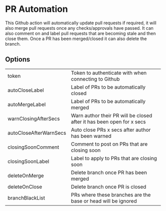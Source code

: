 # PR Automation

This Github action will automatically update pull requests if required, it will also merge pull requests once any checks/approvals have passed. It can also comment on and label pull requests that are becoming stale and then close them. Once a PR has been merged/closed it can also delete the branch.

## Options

|                        |                                                                       |
|------------------------|-----------------------------------------------------------------------|
| token                  | Token to authenticate with when connecting to Github                  |
| autoCloseLabel         | Label of PRs to be automatically closed                               |
| autoMergeLabel         | Label of PRs to be automatically merged                               |
| warnClosingAfterSecs   | Warn author their PR will be closed after it has been open for x secs |
| autoCloseAfterWarnSecs | Auto close PRs x secs after author has been warned                    |
| closingSoonComment     | Comment to post on PRs that are closing soon                          |
| closingSoonLabel       | Label to apply to PRs that are closing soon                           |
| deleteOnMerge          | Delete branch once PR has been merged                                 |
| deleteOnClose          | Delete branch once PR is closed                                       |
| branchBlackList        | PRs where these branches are the base or head will be ignored         |
